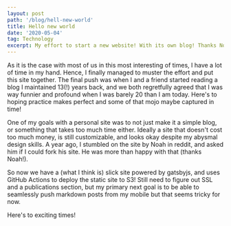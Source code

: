 ```yaml
---
layout: post
path: '/blog/hell-new-world'
title: Hello new world
date: '2020-05-04'
tag: Technology
excerpt: My effort to start a new website! With its own blog! Thanks Noah Yamamoto!
---
```

As it is the case with most of us in this most
 interesting of times, I have a lot of time in
my hand. Hence, I finally managed to muster the effort 
 and put this site together. The final push was when I
 and a friend started reading a blog I maintained 13(!) 
 years back, and we both regretfully agreed that I was 
 way funnier and profound when I was barely 20 than I am 
 today. Here's to hoping practice makes perfect and 
 some of that mojo maybe captured in time!

One of my goals with a personal site was to not just make 
it a simple blog, or something that takes too much time either.
Ideally a site that doesn't cost too much money, is still customizable,
 and looks okay despite my abysmal design skills. A year ago,
I stumbled on the site by Noah in reddit, and asked him if I could 
fork his site. He was more than happy with that (thanks Noah!). 

So now we have a (what I think is) slick site powered by gatsbyjs, and uses GitHub Actions to deploy the static site to S3!
Still need to figure out SSL and a publications section, but my primary next goal is to be able to 
 seamlessly push markdown posts from my mobile but that seems tricky for now.

Here's to exciting times! 
